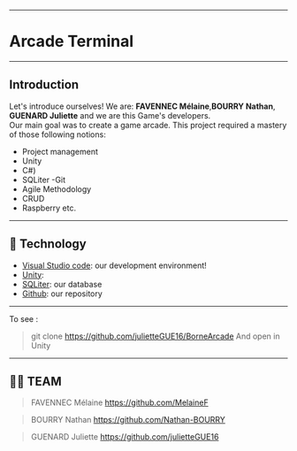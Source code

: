 ***
# Arcade Terminal

***

## **Introduction**
Let's introduce ourselves! We are: **FAVENNEC Mélaine**,**BOURRY Nathan**, **GUENARD Juliette** and we are this Game's developers.</br>
Our main goal was to create a game arcade.
This project required a mastery of those following notions:
- Project management
- Unity
-  C#)
- SQLiter
-Git
- Agile Methodology
- CRUD
- Raspberry
etc.
***

## 🤖 **Technology**
- [Visual Studio code](https://code.visualstudio.com/): our development environment!
- [Unity](https://www.php.net/manual/en/intro-whatis.php): 
- [SQLiter](https://www.mysql.com/fr/): our database
- [Github](https://github.com/): our repository

***
To see :

> git clone https://github.com/julietteGUE16/BorneArcade
And open  in Unity

***
## 👨‍💻 TEAM
>FAVENNEC Mélaine  https://github.com/MelaineF

>BOURRY Nathan https://github.com/Nathan-BOURRY

>GUENARD Juliette  https://github.com/julietteGUE16
